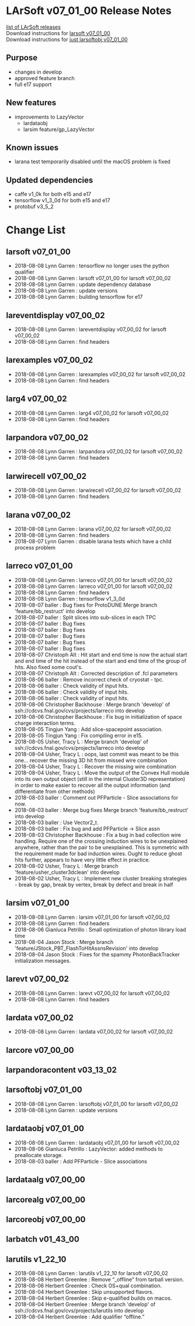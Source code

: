# LArSoft v07_01_00 Release Notes



[list of LArSoft releases](LArSoft_release_list)  
Download instructions for [larsoft v07_01_00](https://scisoft.fnal.gov/scisoft/bundles/larsoft/v07_01_00/larsoft-v07_01_00.html)  
Download instructions for [just larsoftobj v07_01_00](https://scisoft.fnal.gov/scisoft/bundles/larsoftobj/v07_01_00/larsoftobj-v07_01_00.html)

## Purpose

-   changes in develop
-   approved feature branch
-   full e17 support

## New features

-   improvements to LazyVector
    -   lardataobj
    -   larsim feature/gp_LazyVector

## Known issues

-   larana test temporarily disabled until the macOS problem is fixed

## Updated dependencies

-   caffe v1_0k for both e15 and e17
-   tensorflow v1_3_0d for both e15 and e17
-   protobuf v3_5_2

# Change List

## larsoft v07_01_00

-   2018-08-08 Lynn Garren : tensorflow no longer uses the python qualifier
-   2018-08-08 Lynn Garren : larsoft v07_01_00 for larsoft v07_00_02
-   2018-08-08 Lynn Garren : update dependency database
-   2018-08-08 Lynn Garren : update versions
-   2018-08-08 Lynn Garren : building tensorflow for e17

## lareventdisplay v07_00_02

-   2018-08-08 Lynn Garren : lareventdisplay v07_00_02 for larsoft v07_00_02
-   2018-08-08 Lynn Garren : find headers

## larexamples v07_00_02

-   2018-08-08 Lynn Garren : larexamples v07_00_02 for larsoft v07_00_02
-   2018-08-08 Lynn Garren : find headers

## larg4 v07_00_02

-   2018-08-08 Lynn Garren : larg4 v07_00_02 for larsoft v07_00_02
-   2018-08-08 Lynn Garren : find headers

## larpandora v07_00_02

-   2018-08-08 Lynn Garren : larpandora v07_00_02 for larsoft v07_00_02
-   2018-08-08 Lynn Garren : find headers

## larwirecell v07_00_02

-   2018-08-08 Lynn Garren : larwirecell v07_00_02 for larsoft v07_00_02
-   2018-08-08 Lynn Garren : find headers

## larana v07_00_02

-   2018-08-08 Lynn Garren : larana v07_00_02 for larsoft v07_00_02
-   2018-08-08 Lynn Garren : find headers
-   2018-08-07 Lynn Garren : disable larana tests which have a child process problem

## larreco v07_01_00

-   2018-08-08 Lynn Garren : larreco v07_01_00 for larsoft v07_00_02
-   2018-08-08 Lynn Garren : larreco v07_01_00 for larsoft v07_00_02
-   2018-08-08 Lynn Garren : find headers
-   2018-08-08 Lynn Garren : tensorflow v1_3_0d
-   2018-08-07 baller : Bug fixes for ProtoDUNE Merge branch 'feature/bb_restruct' into develop
-   2018-08-07 baller : Split slices into sub-slices in each TPC
-   2018-08-07 baller : Bug fixes
-   2018-08-07 baller : Bug fixes
-   2018-08-07 baller : Bug fixes
-   2018-08-07 baller : Bug fixes
-   2018-08-07 baller : Bug fixes
-   2018-08-07 Christoph Alt : Hit start and end time is now the actual start and end time of the hit instead of the start and end time of the group of hits. Also fixed some cout's.
-   2018-08-07 Christoph Alt : Corrected description of .fcl parameters
-   2018-08-06 baller : Remove incorrect check of cryostat - tpc.
-   2018-08-06 baller : Check validity of input hits.
-   2018-08-06 baller : Check validity of input hits.
-   2018-08-06 baller : Check validity of input hits.
-   2018-08-06 Christopher Backhouse : Merge branch 'develop' of ssh://cdcvs.fnal.gov/cvs/projects/larreco into develop
-   2018-08-06 Christopher Backhouse : Fix bug in initialization of space charge interaction terms.
-   2018-08-05 Tingjun Yang : Add slice-spacepoint association.
-   2018-08-05 Tingjun Yang : Fix compiling error in e15.
-   2018-08-05 Usher, Tracy L : Merge branch 'develop' of ssh://cdcvs.fnal.gov/cvs/projects/larreco into develop
-   2018-08-04 Usher, Tracy L : oops, last commit was meant to be this one… recover the missing 3D hit from missed wire combination
-   2018-08-04 Usher, Tracy L : Recover the missing wire combination
-   2018-08-04 Usher, Tracy L : Move the output of the Convex Hull module into its own output object (still in the internal Cluster3D representation) in order to make easier to recover all the output information (and differentiate from other methods)
-   2018-08-03 baller : Comment out PFParticle - Slice associations for now.
-   2018-08-03 baller : Merge bug fixes Merge branch 'feature/bb_restruct' into develop
-   2018-08-03 baller : Use Vector2_t.
-   2018-08-03 baller : Fix bug and add PFParticle -\> Slice assn
-   2018-08-03 Christopher Backhouse : Fix a bug in bad collection wire handling. Require one of the crossing induction wires to be unexplained anywhere, rather than the pair to be unexplained. This is symmetric with the requirement made for bad induction wires. Ought to reduce ghost hits further, appears to have very little effect in practice.
-   2018-08-02 Usher, Tracy L : Merge branch 'feature/usher_cluster3dclean' into develop
-   2018-08-02 Usher, Tracy L : Implement new cluster breaking strategies - break by gap, break by vertex, break by defect and break in half

## larsim v07_01_00

-   2018-08-08 Lynn Garren : larsim v07_01_00 for larsoft v07_00_02
-   2018-08-08 Lynn Garren : find headers
-   2018-08-06 Gianluca Petrillo : Small optimization of photon library load time
-   2018-08-04 Jason Stock : Merge branch 'feature/JStock_PBT_FlashToHitAssnsRevision' into develop
-   2018-08-04 Jason Stock : Fixes for the spammy PhotonBackTracker initialization messages.

## larevt v07_00_02

-   2018-08-08 Lynn Garren : larevt v07_00_02 for larsoft v07_00_02
-   2018-08-08 Lynn Garren : find headers

## lardata v07_00_02

-   2018-08-08 Lynn Garren : lardata v07_00_02 for larsoft v07_00_02

## larcore v07_00_00

## larpandoracontent v03_13_02

## larsoftobj v07_01_00

-   2018-08-08 Lynn Garren : larsoftobj v07_01_00 for larsoft v07_00_02
-   2018-08-08 Lynn Garren : update versions

## lardataobj v07_01_00

-   2018-08-08 Lynn Garren : lardataobj v07_01_00 for larsoft v07_00_02
-   2018-08-06 Gianluca Petrillo : LazyVector: added methods to preallocate storage.
-   2018-08-03 baller : Add PFParticle - Slice associations

## lardataalg v07_00_00

## larcorealg v07_00_00

## larcoreobj v07_00_00

## larbatch v01_43_00

## larutils v1_22_10

-   2018-08-08 Lynn Garren : larutils v1_22_10 for larsoft v07_00_02
-   2018-08-08 Herbert Greenlee : Remove “_offline” from tarball version.
-   2018-08-06 Herbert Greenlee : Check OS+qual combination.
-   2018-08-04 Herbert Greenlee : Skip unsupported flavors.
-   2018-08-04 Herbert Greenlee : Skip e-qualified builds on macos.
-   2018-08-04 Herbert Greenlee : Merge branch 'develop' of ssh://cdcvs.fnal.gov/cvs/projects/larutils into develop
-   2018-08-04 Herbert Greenlee : Add qualifier “offline.”
